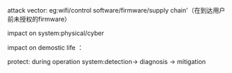 attack vector: eg:wifi/control software/firmware/supply chain'（在到达用户前未授权的firmware）

impact on system:physical/cyber

impact on demostic life ： 

protect: during operation system:detection→ diagnosis → mitigation 